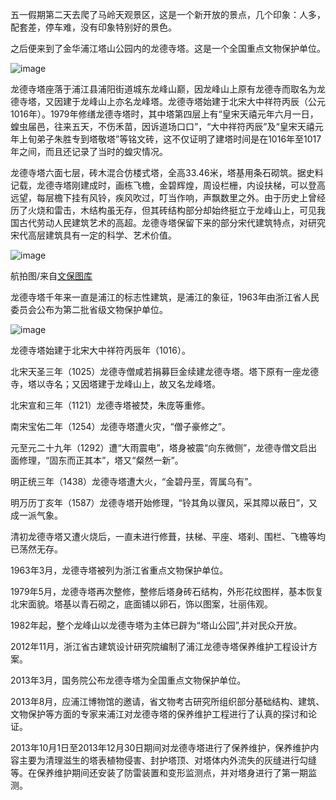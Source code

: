 五一假期第二天去爬了马岭天观景区，这是一个新开放的景点，几个印象：人多，配套差，停车难，没有印象特别好的景色。

之后便来到了金华浦江塔山公园内的龙德寺塔。这是一个全国重点文物保护单位。

![image](https://github.com/jdzj/ji/assets/2352309/870a58ac-9080-4008-8781-6ebbf4223084)


龙德寺塔座落于浦江县浦阳街道城东龙峰山巅，因龙峰山上原有龙德寺而取名为龙德寺塔，又因建于龙峰山上亦名龙峰塔。龙德寺塔始建于北宋大中祥符丙辰（公元1016年）。1979年修缮龙德寺塔时，其中塔第四层上有“皇宋天禧元年六月一日，蝗虫届邑，往来五天，不伤禾苗，因诉道场口口”，“大中祥符丙辰”及“皇宋天禧元年上旬弟子朱胜专到塔敬塔”等铭文砖，这不仅证明了建塔时间是在1016年至1017年之间，而且还记录了当时的蝗灾情况。

 

龙德寺塔六面七层，砖木混合仿楼式塔，全高33.46米，塔基用条石砌筑。据史料记载，龙德寺塔刚建成时，画栋飞檐，金碧辉煌，周设栏栅，内设扶梯，可以登高远望，每层檐下挂有风铃，疾风吹过，叮当作响，声飘数里之外。由于历史上曾经历了火烧和雷击，木结构虽无存，但其砖结构部分却始终挺立于龙峰山上，可见我国古代劳动人民建筑艺术的高超。龙德寺塔保留下来的部分宋代建筑特点，对研究宋代高层建筑具有一定的科学、艺术价值。

![image](https://github.com/jdzj/ji/assets/2352309/caf54d6a-a4e8-4eb8-86ed-b8d846a02da3)


航拍图/来自[文保图库](https://www.zjwwzf.cn/applinan/#/pages/culturalRelic/index?relicCode=330726-1134)

 

龙德寺塔千年来一直是浦江的标志性建筑，是浦江的象征，1963年由浙江省人民委员会公布为第二批省级文物保护单位。


![image](https://github.com/jdzj/ji/assets/2352309/cd012107-e15c-4687-836a-0def39797574)



龙德寺塔始建于北宋大中祥符丙辰年（1016）。

北宋天圣三年（1025）龙德寺僧咸若捐募巨金续建龙德寺塔。塔下原有一座龙德寺，塔以寺名；又因塔建于龙峰山上，故又名龙峰塔。

北宋宣和三年（1121）龙德寺塔被焚，朱庞等重修。

南宋宝佑二年（1254）龙德寺塔遭火灾，“僧子豪修之”。

元至元二十九年（1292）遭“大雨震电”，塔身被震“向东微侧”，龙德寺僧文启出面修理，“固东而正其本”，塔又“粲然一新”。

明正统三年（1438）龙德寺塔遭大火，“金碧丹垩，胥属乌有”。

明万历丁亥年（1587）龙德寺塔开始修理，“铃其角以骤风，采其障以蔽日”，又成一派气象。

清初龙德寺塔又遭火烧后，一直未进行修葺，扶梯、平座、塔刹、围栏、飞檐等均已荡然无存。

1963年3月，龙德寺塔被列为浙江省重点文物保护单位。

1979年5月，龙德寺塔再次整修，整修后塔身砖石结构，外形花纹图样，基本恢复北宋面貌。塔基以青石砌之，底面铺以卵石，饰以图案，壮丽伟观。

1982年起，整个龙峰山以龙德寺塔为主体已辟为“塔山公园”,并对民众开放。

2012年11月，浙江省古建筑设计研究院编制了浦江龙德寺塔保养维护工程设计方案。

2013年3月，国务院公布龙德寺塔为全国重点文物保护单位。

2013年8月，应浦江博物馆的邀请，省文物考古研究所组织部分基础结构、建筑、文物保护等方面的专家来浦江对龙德寺塔的保养维护工程进行了认真的探讨和论证。

2013年10月1日至2013年12月30日期间对龙德寺塔进行了保养维护，保养维护内容主要为清理滋生的塔表植物侵害、封护塔顶、对塔体内外流失的灰缝进行勾缝等。在保养维护期间还安装了防雷装置和变形监测点，并对塔身进行了第一期监测。
<!-- ##{"timestamp":1682850941}## -->